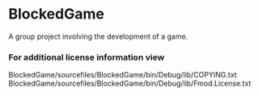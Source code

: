 # BlockedGame
A group project involving the development of a game.

### For additional license information view
BlockedGame/sourcefiles/BlockedGame/bin/Debug/lib/COPYING.txt
BlockedGame/sourcefiles/BlockedGame/bin/Debug/lib/Fmod.License.txt
